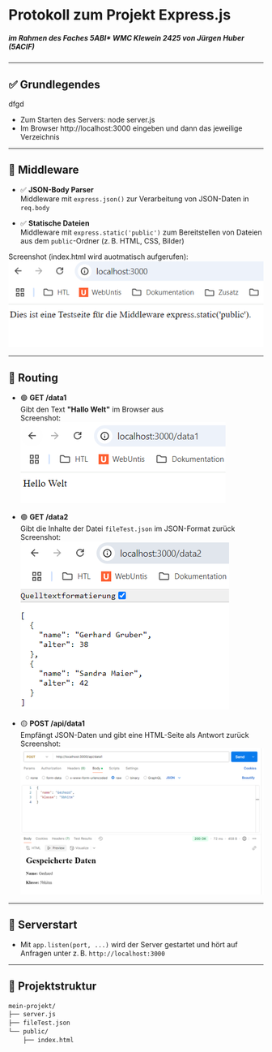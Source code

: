 # Protokoll zum Projekt **Express.js**
##### im Rahmen des Faches 5ABI* WMC Klewein 2425 von Jürgen Huber (5ACIF) 
---

## ✅ Grundlegendes  
dfgd
- Zum Starten des Servers: node server.js  
- Im Browser http://localhost:3000 eingeben und dann das jeweilige Verzeichnis

---

## 🧩 Middleware

- ✅ **JSON-Body Parser**  
Middleware mit `express.json()` zur Verarbeitung von JSON-Daten in `req.body`

- ✅ **Statische Dateien**  
Middleware mit `express.static('public')` zum Bereitstellen von Dateien aus dem `public`-Ordner (z. B. HTML, CSS, Bilder)  
  
Screenshot (index.html wird auotmatisch aufgerufen):  
![static --> index](images/img_12.png)

---

## 🚦 Routing

- 🟢 **GET /data1**  
Gibt den Text **"Hallo Welt"** im Browser aus  
Screenshot:  
![get1](images/img_1.png)


- 🟢 **GET /data2**  
Gibt die Inhalte der Datei `fileTest.json` im JSON-Format zurück  
Screenshot:  
![get2](images/img_2.png)

- 🟡 **POST /api/data1**  
Empfängt JSON-Daten und gibt eine HTML-Seite als Antwort zurück  
Screenshot:  
![post](images/img_3.png)

---

## 🚀 Serverstart

- Mit `app.listen(port, ...)` wird der Server gestartet und hört auf Anfragen unter z. B. `http://localhost:3000`

---

## 📁 Projektstruktur

```bash
mein-projekt/
├── server.js
├── fileTest.json
└── public/
    ├── index.html

